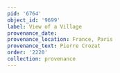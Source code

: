```yaml
---
pid: '6764'
object_id: '9699'
label: View of a Village
provenance_date:
provenance_location: France, Paris
provenance_text: Pierre Crozat
order: '2220'
collection: provenance
---
```

